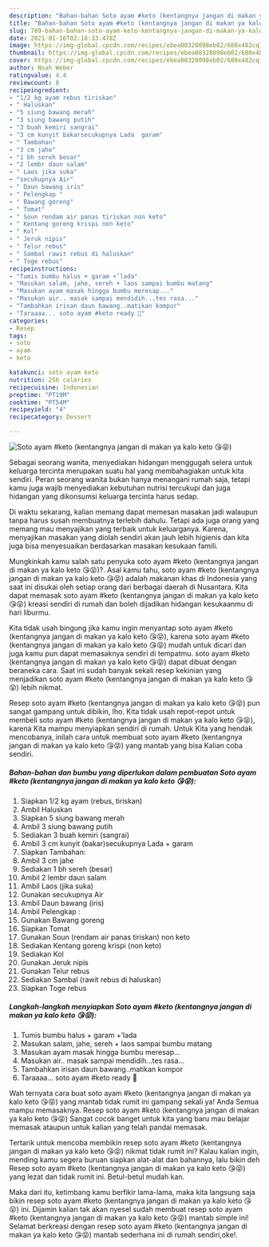 ```yaml
---
description: "Bahan-bahan Soto ayam #keto (kentangnya jangan di makan ya kalo keto 😘😝) yang enak dan Mudah Dibuat"
title: "Bahan-bahan Soto ayam #keto (kentangnya jangan di makan ya kalo keto 😘😝) yang enak dan Mudah Dibuat"
slug: 789-bahan-bahan-soto-ayam-keto-kentangnya-jangan-di-makan-ya-kalo-keto-yang-enak-dan-mudah-dibuat
date: 2021-01-16T02:18:33.478Z
image: https://img-global.cpcdn.com/recipes/ebea08328098eb02/680x482cq70/soto-ayam-keto-kentangnya-jangan-di-makan-ya-kalo-keto-😘😝-foto-resep-utama.jpg
thumbnail: https://img-global.cpcdn.com/recipes/ebea08328098eb02/680x482cq70/soto-ayam-keto-kentangnya-jangan-di-makan-ya-kalo-keto-😘😝-foto-resep-utama.jpg
cover: https://img-global.cpcdn.com/recipes/ebea08328098eb02/680x482cq70/soto-ayam-keto-kentangnya-jangan-di-makan-ya-kalo-keto-😘😝-foto-resep-utama.jpg
author: Noah Weber
ratingvalue: 4.4
reviewcount: 8
recipeingredient:
- "1/2 kg ayam rebus tiriskan"
- " Haluskan"
- "5 siung bawang merah"
- "3 siung bawang putih"
- "3 buah kemiri sangrai"
- "3 cm kunyit bakarsecukupnya Lada  garam"
- " Tambahan"
- "3 cm jahe"
- "1 bh sereh besar"
- "2 lembr daun salam"
- " Laos jika suka"
- "secukupnya Air"
- " Daun bawang iris"
- " Pelengkap "
- " Bawang goreng"
- " Tomat"
- " Soun rendam air panas tiriskan non keto"
- " Kentang goreng krispi non keto"
- " Kol"
- " Jeruk nipis"
- " Telur rebus"
- " Sambal rawit rebus di haluskan"
- " Toge rebus"
recipeinstructions:
- "Tumis bumbu halus + garam +’lada"
- "Masukan salam, jahe, sereh + laos sampai bumbu matang"
- "Masukan ayam masak hingga bumbu meresap..."
- "Masukan air.. masak sampai mendidih...tes rasa..."
- "Tambahkan irisan daun bawang..matikan kompor"
- "Taraaaa... soto ayam #keto ready 🥘"
categories:
- Resep
tags:
- soto
- ayam
- keto

katakunci: soto ayam keto 
nutrition: 256 calories
recipecuisine: Indonesian
preptime: "PT19M"
cooktime: "PT54M"
recipeyield: "4"
recipecategory: Dessert

---
```



![Soto ayam #keto (kentangnya jangan di makan ya kalo keto 😘😝)](https://img-global.cpcdn.com/recipes/ebea08328098eb02/680x482cq70/soto-ayam-keto-kentangnya-jangan-di-makan-ya-kalo-keto-😘😝-foto-resep-utama.jpg)

Sebagai seorang wanita, menyediakan hidangan menggugah selera untuk keluarga tercinta merupakan suatu hal yang membahagiakan untuk kita sendiri. Peran seorang  wanita bukan hanya menangani rumah saja, tetapi kamu juga wajib menyediakan kebutuhan nutrisi tercukupi dan juga hidangan yang dikonsumsi keluarga tercinta harus sedap.

Di waktu  sekarang, kalian memang dapat memesan masakan jadi walaupun tanpa harus susah membuatnya terlebih dahulu. Tetapi ada juga orang yang memang mau menyajikan yang terbaik untuk keluarganya. Karena, menyajikan masakan yang diolah sendiri akan jauh lebih higienis dan kita juga bisa menyesuaikan berdasarkan masakan kesukaan famili. 



Mungkinkah kamu salah satu penyuka soto ayam #keto (kentangnya jangan di makan ya kalo keto 😘😝)?. Asal kamu tahu, soto ayam #keto (kentangnya jangan di makan ya kalo keto 😘😝) adalah makanan khas di Indonesia yang saat ini disukai oleh setiap orang dari berbagai daerah di Nusantara. Kita dapat memasak soto ayam #keto (kentangnya jangan di makan ya kalo keto 😘😝) kreasi sendiri di rumah dan boleh dijadikan hidangan kesukaanmu di hari liburmu.

Kita tidak usah bingung jika kamu ingin menyantap soto ayam #keto (kentangnya jangan di makan ya kalo keto 😘😝), karena soto ayam #keto (kentangnya jangan di makan ya kalo keto 😘😝) mudah untuk dicari dan juga kamu pun dapat memasaknya sendiri di tempatmu. soto ayam #keto (kentangnya jangan di makan ya kalo keto 😘😝) dapat dibuat dengan beraneka cara. Saat ini sudah banyak sekali resep kekinian yang menjadikan soto ayam #keto (kentangnya jangan di makan ya kalo keto 😘😝) lebih nikmat.

Resep soto ayam #keto (kentangnya jangan di makan ya kalo keto 😘😝) pun sangat gampang untuk dibikin, lho. Kita tidak usah repot-repot untuk membeli soto ayam #keto (kentangnya jangan di makan ya kalo keto 😘😝), karena Kita mampu menyiapkan sendiri di rumah. Untuk Kita yang hendak mencobanya, inilah cara untuk membuat soto ayam #keto (kentangnya jangan di makan ya kalo keto 😘😝) yang mantab yang bisa Kalian coba sendiri.

<!--inarticleads1-->

##### Bahan-bahan dan bumbu yang diperlukan dalam pembuatan Soto ayam #keto (kentangnya jangan di makan ya kalo keto 😘😝):

1. Siapkan 1/2 kg ayam (rebus, tiriskan)
1. Ambil  Haluskan
1. Siapkan 5 siung bawang merah
1. Ambil 3 siung bawang putih
1. Sediakan 3 buah kemiri (sangrai)
1. Ambil 3 cm kunyit (bakar)secukupnya Lada + garam
1. Siapkan  Tambahan:
1. Ambil 3 cm jahe
1. Sediakan 1 bh sereh (besar)
1. Ambil 2 lembr daun salam
1. Ambil  Laos (jika suka)
1. Gunakan secukupnya Air
1. Ambil  Daun bawang (iris)
1. Ambil  Pelengkap :
1. Gunakan  Bawang goreng
1. Siapkan  Tomat
1. Gunakan  Soun (rendam air panas tiriskan) non keto
1. Sediakan  Kentang goreng krispi (non keto)
1. Sediakan  Kol
1. Gunakan  Jeruk nipis
1. Gunakan  Telur rebus
1. Sediakan  Sambal (rawit rebus di haluskan)
1. Siapkan  Toge rebus




<!--inarticleads2-->

##### Langkah-langkah menyiapkan Soto ayam #keto (kentangnya jangan di makan ya kalo keto 😘😝):

1. Tumis bumbu halus + garam +’lada
1. Masukan salam, jahe, sereh + laos sampai bumbu matang
1. Masukan ayam masak hingga bumbu meresap...
1. Masukan air.. masak sampai mendidih...tes rasa...
1. Tambahkan irisan daun bawang..matikan kompor
1. Taraaaa... soto ayam #keto ready 🥘




Wah ternyata cara buat soto ayam #keto (kentangnya jangan di makan ya kalo keto 😘😝) yang mantab tidak rumit ini gampang sekali ya! Anda Semua mampu memasaknya. Resep soto ayam #keto (kentangnya jangan di makan ya kalo keto 😘😝) Sangat cocok banget untuk kita yang baru mau belajar memasak ataupun untuk kalian yang telah pandai memasak.

Tertarik untuk mencoba membikin resep soto ayam #keto (kentangnya jangan di makan ya kalo keto 😘😝) nikmat tidak rumit ini? Kalau kalian ingin, mending kamu segera buruan siapkan alat-alat dan bahannya, lalu bikin deh Resep soto ayam #keto (kentangnya jangan di makan ya kalo keto 😘😝) yang lezat dan tidak rumit ini. Betul-betul mudah kan. 

Maka dari itu, ketimbang kamu berfikir lama-lama, maka kita langsung saja bikin resep soto ayam #keto (kentangnya jangan di makan ya kalo keto 😘😝) ini. Dijamin kalian tak akan nyesel sudah membuat resep soto ayam #keto (kentangnya jangan di makan ya kalo keto 😘😝) mantab simple ini! Selamat berkreasi dengan resep soto ayam #keto (kentangnya jangan di makan ya kalo keto 😘😝) mantab sederhana ini di rumah sendiri,oke!.

